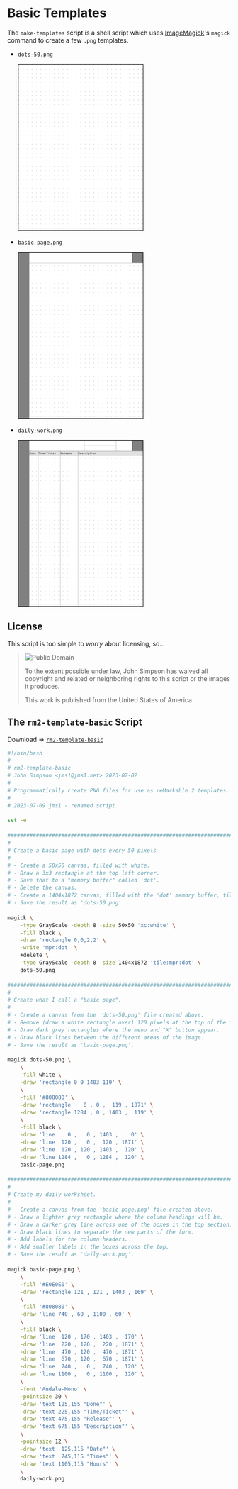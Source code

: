 # Basic Templates

The `make-templates` script is a shell script which uses [ImageMagick](https://imagemagick.org/)'s `magick` command to create a few `.png` templates.

* [`dots-50.png`](dots-50.png)

    ![dots-50.png](dots-50-sm.png)

* [`basic-page.png`](basic-page.png)

    ![basic-page.png](basic-page-sm.png)

* [`daily-work.png`](daily-work.png)

    ![daily-work.png](daily-work-sm.png)

## License

This script is too simple to *worry* about licensing, so...

> ![Public Domain](http://i.creativecommons.org/p/zero/1.0/88x31.png)
>
> To the extent possible under law, John Simpson has waived all copyright and related or neighboring rights to this script or the images it produces.
>
> This work is published from the United States of America.

## The `rm2-template-basic` Script

Download &#x21D2; [`rm2-template-basic`](rm2-template-basic)

```bash
#!/bin/bash
#
# rm2-template-basic
# John Simpson <jms1@jms1.net> 2023-07-02
#
# Programmatically create PNG files for use as reMarkable 2 templates.
#
# 2023-07-09 jms1 - renamed script

set -e

###############################################################################
#
# Create a basic page with dots every 50 pixels
#
# - Create a 50x50 canvas, filled with white.
# - Draw a 3x3 rectangle at the top left corner.
# - Save that to a "memory buffer" called 'dot'.
# - Delete the canvas.
# - Create a 1404x1872 canvas, filled with the 'dot' memory buffer, tiled.
# - Save the result as 'dots-50.png'

magick \
    -type GrayScale -depth 8 -size 50x50 'xc:white' \
    -fill black \
    -draw 'rectangle 0,0,2,2' \
    -write 'mpr:dot' \
    +delete \
    -type GrayScale -depth 8 -size 1404x1872 'tile:mpr:dot' \
    dots-50.png

###############################################################################
#
# Create what I call a "basic page".
#
# - Create a canvas from the 'dots-50.png' file created above.
# - Remove (draw a white rectangle over) 120 pixels at the top of the image.
# - Draw dark grey rectangles where the menu and "X" button appear.
# - Draw black lines between the different areas of the image.
# - Save the result as 'basic-page.png'.

magick dots-50.png \
    \
    -fill white \
    -draw 'rectangle 0 0 1403 119' \
    \
    -fill '#808080' \
    -draw 'rectangle    0 , 0 ,  119 , 1871' \
    -draw 'rectangle 1284 , 0 , 1403 ,  119' \
    \
    -fill black \
    -draw 'line    0 ,   0 , 1403 ,    0' \
    -draw 'line  120 ,   0 ,  120 , 1871' \
    -draw 'line  120 , 120 , 1403 ,  120' \
    -draw 'line 1284 ,   0 , 1284 ,  120' \
    basic-page.png

###############################################################################
#
# Create my daily worksheet.
#
# - Create a canvas from the 'basic-page.png' file created above.
# - Draw a lighter grey rectangle where the column headings will be.
# - Draw a darker grey line across one of the boxes in the top section.
# - Draw black lines to separate the new parts of the form.
# - Add labels for the column headers.
# - Add smaller labels in the boxes across the top.
# - Save the result as 'daily-work.png'.

magick basic-page.png \
    \
    -fill '#E0E0E0' \
    -draw 'rectangle 121 , 121 , 1403 , 169' \
    \
    -fill '#808080' \
    -draw 'line 740 , 60 , 1100 , 60' \
    \
    -fill black \
    -draw 'line  120 , 170 , 1403 ,  170' \
    -draw 'line  220 , 120 ,  220 , 1871' \
    -draw 'line  470 , 120 ,  470 , 1871' \
    -draw 'line  670 , 120 ,  670 , 1871' \
    -draw 'line  740 ,   0 ,  740 ,  120' \
    -draw 'line 1100 ,   0 , 1100 ,  120' \
    \
    -font 'Andale-Mono' \
    -pointsize 30 \
    -draw 'text 125,155 "Done"' \
    -draw 'text 225,155 "Time/Ticket"' \
    -draw 'text 475,155 "Release"' \
    -draw 'text 675,155 "Description"' \
    \
    -pointsize 12 \
    -draw 'text  125,115 "Date"' \
    -draw 'text  745,115 "Times"' \
    -draw 'text 1105,115 "Hours"' \
    \
    daily-work.png
```
